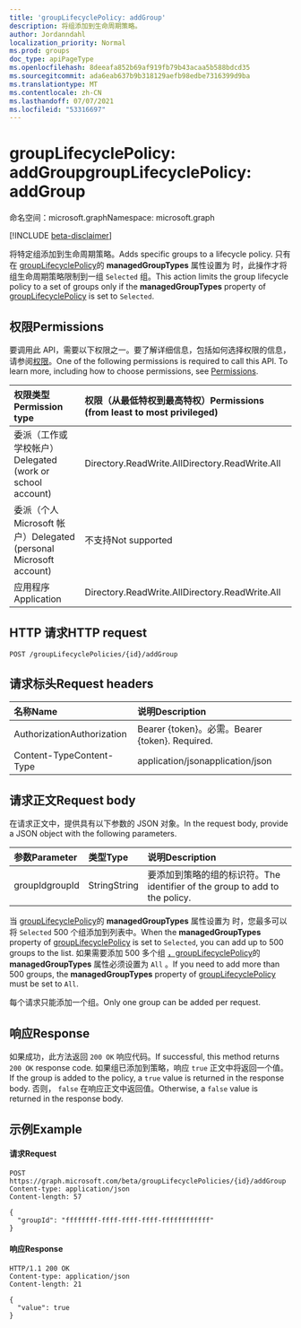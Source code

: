 ```yaml
---
title: 'groupLifecyclePolicy: addGroup'
description: 将组添加到生命周期策略。
author: Jordanndahl
localization_priority: Normal
ms.prod: groups
doc_type: apiPageType
ms.openlocfilehash: 8deeafa852b69af919fb79b43acaa5b588bdcd35
ms.sourcegitcommit: ada6eab637b9b318129aefb98edbe7316399d9ba
ms.translationtype: MT
ms.contentlocale: zh-CN
ms.lasthandoff: 07/07/2021
ms.locfileid: "53316697"
---
```

# <a name="grouplifecyclepolicy-addgroup"></a><span data-ttu-id="8f75a-103">groupLifecyclePolicy: addGroup</span><span class="sxs-lookup"><span data-stu-id="8f75a-103">groupLifecyclePolicy: addGroup</span></span>

<span data-ttu-id="8f75a-104">命名空间：microsoft.graph</span><span class="sxs-lookup"><span data-stu-id="8f75a-104">Namespace: microsoft.graph</span></span>

[!INCLUDE [beta-disclaimer](../../includes/beta-disclaimer.md)]

<span data-ttu-id="8f75a-105">将特定组添加到生命周期策略。</span><span class="sxs-lookup"><span data-stu-id="8f75a-105">Adds specific groups to a lifecycle policy.</span></span> <span data-ttu-id="8f75a-106">只有在 [groupLifecyclePolicy](../resources/grouplifecyclepolicy.md)的 **managedGroupTypes** 属性设置为 时，此操作才将组生命周期策略限制到一组 `Selected` 组。</span><span class="sxs-lookup"><span data-stu-id="8f75a-106">This action limits the group lifecycle policy to a set of groups only if the **managedGroupTypes** property of [groupLifecyclePolicy](../resources/grouplifecyclepolicy.md) is set to `Selected`.</span></span>

## <a name="permissions"></a><span data-ttu-id="8f75a-107">权限</span><span class="sxs-lookup"><span data-stu-id="8f75a-107">Permissions</span></span>

<span data-ttu-id="8f75a-p102">要调用此 API，需要以下权限之一。要了解详细信息，包括如何选择权限的信息，请参阅[权限](/graph/permissions-reference)。</span><span class="sxs-lookup"><span data-stu-id="8f75a-p102">One of the following permissions is required to call this API. To learn more, including how to choose permissions, see [Permissions](/graph/permissions-reference).</span></span>


|<span data-ttu-id="8f75a-110">权限类型</span><span class="sxs-lookup"><span data-stu-id="8f75a-110">Permission type</span></span>      | <span data-ttu-id="8f75a-111">权限（从最低特权到最高特权）</span><span class="sxs-lookup"><span data-stu-id="8f75a-111">Permissions (from least to most privileged)</span></span>              |
|:--------------------|:---------------------------------------------------------|
|<span data-ttu-id="8f75a-112">委派（工作或学校帐户）</span><span class="sxs-lookup"><span data-stu-id="8f75a-112">Delegated (work or school account)</span></span> | <span data-ttu-id="8f75a-113">Directory.ReadWrite.All</span><span class="sxs-lookup"><span data-stu-id="8f75a-113">Directory.ReadWrite.All</span></span>    |
|<span data-ttu-id="8f75a-114">委派（个人 Microsoft 帐户）</span><span class="sxs-lookup"><span data-stu-id="8f75a-114">Delegated (personal Microsoft account)</span></span> | <span data-ttu-id="8f75a-115">不支持</span><span class="sxs-lookup"><span data-stu-id="8f75a-115">Not supported</span></span> |
|<span data-ttu-id="8f75a-116">应用程序</span><span class="sxs-lookup"><span data-stu-id="8f75a-116">Application</span></span> | <span data-ttu-id="8f75a-117">Directory.ReadWrite.All</span><span class="sxs-lookup"><span data-stu-id="8f75a-117">Directory.ReadWrite.All</span></span> |

## <a name="http-request"></a><span data-ttu-id="8f75a-118">HTTP 请求</span><span class="sxs-lookup"><span data-stu-id="8f75a-118">HTTP request</span></span>
<!-- { "blockType": "ignored" } -->
```http
POST /groupLifecyclePolicies/{id}/addGroup
```

## <a name="request-headers"></a><span data-ttu-id="8f75a-119">请求标头</span><span class="sxs-lookup"><span data-stu-id="8f75a-119">Request headers</span></span>

| <span data-ttu-id="8f75a-120">名称</span><span class="sxs-lookup"><span data-stu-id="8f75a-120">Name</span></span> | <span data-ttu-id="8f75a-121">说明</span><span class="sxs-lookup"><span data-stu-id="8f75a-121">Description</span></span> |
|:---------------|:----------|
| <span data-ttu-id="8f75a-122">Authorization</span><span class="sxs-lookup"><span data-stu-id="8f75a-122">Authorization</span></span> | <span data-ttu-id="8f75a-p103">Bearer {token}。必需。</span><span class="sxs-lookup"><span data-stu-id="8f75a-p103">Bearer {token}. Required.</span></span> |
| <span data-ttu-id="8f75a-125">Content-Type</span><span class="sxs-lookup"><span data-stu-id="8f75a-125">Content-Type</span></span>  | <span data-ttu-id="8f75a-126">application/json</span><span class="sxs-lookup"><span data-stu-id="8f75a-126">application/json</span></span> |

## <a name="request-body"></a><span data-ttu-id="8f75a-127">请求正文</span><span class="sxs-lookup"><span data-stu-id="8f75a-127">Request body</span></span>
<span data-ttu-id="8f75a-128">在请求正文中，提供具有以下参数的 JSON 对象。</span><span class="sxs-lookup"><span data-stu-id="8f75a-128">In the request body, provide a JSON object with the following parameters.</span></span>

| <span data-ttu-id="8f75a-129">参数</span><span class="sxs-lookup"><span data-stu-id="8f75a-129">Parameter</span></span> | <span data-ttu-id="8f75a-130">类型</span><span class="sxs-lookup"><span data-stu-id="8f75a-130">Type</span></span> | <span data-ttu-id="8f75a-131">说明</span><span class="sxs-lookup"><span data-stu-id="8f75a-131">Description</span></span> |
|:---------------|:--------|:----------|
|<span data-ttu-id="8f75a-132">groupId</span><span class="sxs-lookup"><span data-stu-id="8f75a-132">groupId</span></span>|<span data-ttu-id="8f75a-133">String</span><span class="sxs-lookup"><span data-stu-id="8f75a-133">String</span></span>| <span data-ttu-id="8f75a-134">要添加到策略的组的标识符。</span><span class="sxs-lookup"><span data-stu-id="8f75a-134">The identifier of the group to add to the policy.</span></span> |

<span data-ttu-id="8f75a-135">当 [groupLifecyclePolicy](../resources/grouplifecyclepolicy.md)的 **managedGroupTypes** 属性设置为 时，您最多可以将 `Selected` 500 个组添加到列表中。</span><span class="sxs-lookup"><span data-stu-id="8f75a-135">When the **managedGroupTypes** property of [groupLifecyclePolicy](../resources/grouplifecyclepolicy.md) is set to `Selected`, you can add up to 500 groups to the list.</span></span> <span data-ttu-id="8f75a-136">如果需要添加 500 多个组 [，groupLifecyclePolicy](../resources/grouplifecyclepolicy.md)的 **managedGroupTypes** 属性必须设置为 `All` 。</span><span class="sxs-lookup"><span data-stu-id="8f75a-136">If you need to add more than 500 groups, the **managedGroupTypes** property of [groupLifecyclePolicy](../resources/grouplifecyclepolicy.md) must be set to `All`.</span></span>

<span data-ttu-id="8f75a-137">每个请求只能添加一个组。</span><span class="sxs-lookup"><span data-stu-id="8f75a-137">Only one group can be added per request.</span></span>

## <a name="response"></a><span data-ttu-id="8f75a-138">响应</span><span class="sxs-lookup"><span data-stu-id="8f75a-138">Response</span></span>

<span data-ttu-id="8f75a-139">如果成功，此方法返回 `200 OK` 响应代码。</span><span class="sxs-lookup"><span data-stu-id="8f75a-139">If successful, this method returns `200 OK` response code.</span></span> <span data-ttu-id="8f75a-140">如果组已添加到策略，响应 `true` 正文中将返回一个值。</span><span class="sxs-lookup"><span data-stu-id="8f75a-140">If the group is added to the policy, a `true` value is returned in the response body.</span></span> <span data-ttu-id="8f75a-141">否则， `false` 在响应正文中返回值。</span><span class="sxs-lookup"><span data-stu-id="8f75a-141">Otherwise, a `false` value is returned in the response body.</span></span>

## <a name="example"></a><span data-ttu-id="8f75a-142">示例</span><span class="sxs-lookup"><span data-stu-id="8f75a-142">Example</span></span>

#### <a name="request"></a><span data-ttu-id="8f75a-143">请求</span><span class="sxs-lookup"><span data-stu-id="8f75a-143">Request</span></span>

<!-- {
  "blockType": "ignored",
  "name": "grouplifecyclepolicy_addgroup"
} -->
```http
POST https://graph.microsoft.com/beta/groupLifecyclePolicies/{id}/addGroup
Content-type: application/json
Content-length: 57

{
  "groupId": "ffffffff-ffff-ffff-ffff-ffffffffffff"
}
```

#### <a name="response"></a><span data-ttu-id="8f75a-144">响应</span><span class="sxs-lookup"><span data-stu-id="8f75a-144">Response</span></span>
<!-- { "blockType": "ignored" } -->

```http
HTTP/1.1 200 OK
Content-type: application/json
Content-length: 21

{
  "value": true
}
```

<!-- uuid: 8fcb5dbc-d5aa-4681-8e31-b001d5168d79
2015-10-25 14:57:30 UTC -->
<!--
{
  "type": "#page.annotation",
  "description": "groupLifecyclePolicy: addgroup",
  "keywords": "",
  "section": "documentation",
  "tocPath": "",
  "suppressions": []
}
-->


